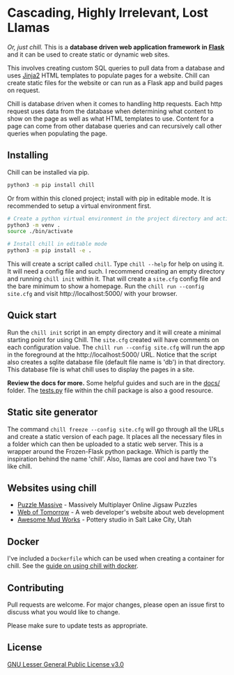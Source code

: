 # Cascading, Highly Irrelevant, Lost Llamas

*Or, just chill.*  This is a **database driven web application framework in
[Flask](https://palletsprojects.com/p/flask/)** and it can be used to create
static or dynamic web sites.

This involves creating custom SQL queries to pull data from a database and uses
[Jinja2](https://palletsprojects.com/p/jinja/) HTML templates to populate pages
for a website.  Chill can create static files for the website or can run as
a Flask app and build pages on request.

Chill is database driven when it comes to handling http requests.  Each http
request uses data from the database when determining what content to show on the
page as well as what HTML templates to use.  Content for a page can come from
other database queries and can recursively call other queries when populating
the page.

## Installing

Chill can be installed via pip.
```bash
python3 -m pip install chill
```

Or from within this cloned project; install with pip in editable mode.  It is
recommended to setup a virtual environment first.

```bash
# Create a python virtual environment in the project directory and activate it.
python3 -m venv .
source ./bin/activate

# Install chill in editable mode
python3 -m pip install -e .
```

This will create a script called `chill`.  Type `chill --help` for help on using
it.  It will need a config file and such.  I recommend creating an empty
directory and running `chill init` within it.  That will create a `site.cfg`
config file and the bare minimum to show a homepage.  Run the 
`chill run --config site.cfg` 
and visit http://localhost:5000/ with your browser.

## Quick start

Run the `chill init` script in an empty directory and it will create a minimal
starting point for using Chill. The `site.cfg` created will have comments on each
configuration value.  The `chill run --config site.cfg` will run the app in the
foreground at the http://localhost:5000/ URL. Notice that the script also
creates a sqlite database file (default file name is 'db') in that directory.
This database file is what chill uses to display the pages in a site.

**Review the docs for more.** Some helpful guides and such are in the
[docs/](docs/) folder.  The [tests.py](src/chill/tests.py) file within the chill
package is also a good resource.

## Static site generator

The command `chill freeze --config site.cfg` will go through all the URLs and
create a static version of each page.  It places all the necessary files in
a folder which can then be uploaded to a static web server.  This is a wrapper
around the Frozen-Flask python package.  Which is partly the inspiration behind
the name 'chill'.  Also, llamas are cool and have two 'l's like chill.

## Websites using chill

* [Puzzle Massive](http://puzzle.massive.xyz/) - 
    Massively Multiplayer Online Jigsaw Puzzles
* [Web of Tomorrow](http://www.weboftomorrow.com/) -
    A web developer's website about web development
* [Awesome Mud Works](http://awesomemudworks.com/) -
    Pottery studio in Salt Lake City, Utah

## Docker

I've included a `Dockerfile` which can be used when creating a container for
chill.  See the 
[guide on using chill with docker](docs/docker-container-usage.md).


## Contributing

Pull requests are welcome. For major changes, please open an issue first to discuss what you would like to change.

Please make sure to update tests as appropriate.

## License

[GNU Lesser General Public License v3.0](https://choosealicense.com/licenses/lgpl-3.0/)

